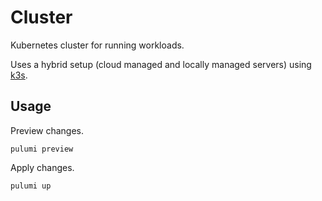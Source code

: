 # Cluster
Kubernetes cluster for running workloads.

Uses a hybrid setup (cloud managed and locally managed servers) using [k3s](https://k3s.io/).

## Usage
Preview changes.
```
pulumi preview
```

Apply changes.
```
pulumi up
```
